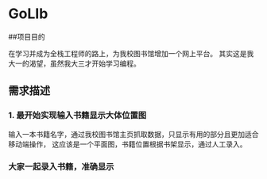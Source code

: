 # GoLIb

##项目目的

在学习并成为全栈工程师的路上，为我校图书馆增加一个网上平台。
其实这是我大一的渴望，虽然我大三才开始学习编程。

## 需求描述

### 1. 最开始实现输入书籍显示大体位置图

输入一本书籍名字，通过我校图书馆主页抓取数据，只显示有用的部分且更加适合移动端操作，
这应该是一个平面图，书籍位置根据书架显示，通过人工录入。

###  大家一起录入书籍，准确显示
